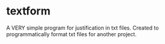 # textform
A VERY simple program for justification in txt files.
Created to programmatically format txt files for another project.
